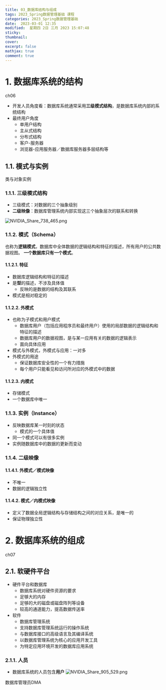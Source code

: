 ```yaml
---
title: 03_数据库结构与组成
tags: 2023_Spring数据管理基础 课程
categories: 2023_Spring数据管理基础 
date:  2023-03-01 12:35
modified:  星期四 2日 三月 2023 15:07:48
sticky:
thumbnail:
cover: 
excerpt: false
mathjax: true
comment: true
---
```




# 1. 数据库系统的结构
ch06
- 开发人员角度看：数据库系统通常采用**三级模式结构**，是数据库系统内部的系统结构 
- 最终用户角度
	- 单用户结构
	- 主从式结构
	- 分布式结构
	- 客户-服务器
	- 浏览器-应用服务器／数据库服务器多层结构等

## 1.1. 模式与实例
类与对象实例

### 1.1.1. 三级模式结构
- 三级模式：对数据的三个抽象级别
- **二级映像**：数据库管理系统内部实现这三个抽象层次的联系和转换

![NVIDIA_Share_738_465.png](https://chillcharlie-img.oss-cn-hangzhou.aliyuncs.com/imgae/2023/03/02/413e9646ff99383e3e95670b4773fd61_413e9646ff99383e3e95670b4773fd61_NVIDIA_Share_738_465.png)



### 1.1.2. 模式（Schema）

也称为**逻辑模式**，数据库中全体数据的逻辑结构和特征的描述，所有用户的公共数据视图。
**一个数据库只有一个模式**。

#### 1.1.2.1. 特征

- 数据库逻辑结构和特征的描述
- 是**型**的描述，不涉及具体值
	- 反映的是数据的结构及其联系
- 模式是相对稳定的

#### 1.1.2.2. 外模式
- 也称为子模式和用户模式
	- 数据库用户（包括应用程序员和最终用户）使用的局部数据的逻辑结构和特征的描述
	- 数据库用户的数据视图，是与某一应用有关的数据的逻辑表示
	- 面向具体应用
- 模式与外模式，外模式与应用：一对多
- 外模式的用途
	- 保证数据库安全性的一个有力措施
	- 每个用户只能看见和访问所对应的外模式中的数据

#### 1.1.2.3. 内模式
- 存储模式
- 一个数据库中唯一

### 1.1.3. 实例（Instance）
- 反映数据库某一时刻的状态
	- 模式的一个具体值
- 同一个模式可以有很多实例
- 实例随数据库中的数据的更新而变动

### 1.1.4. 二级映像
#### 1.1.4.1. 外模式／模式映像
- 不唯一
- 数据的逻辑独立性
#### 1.1.4.2. 模式／内模式映像
- 定义了数据全局逻辑结构与存储结构之间的对应关系，是唯一的
- 保证物理独立性
# 2. 数据库系统的组成
ch07
## 2.1. 软硬件平台
- 硬件平台和数据库
	- 数据库系统对硬件资源的要求
	- 足够大的内存
	- 足够的大的磁盘或磁盘阵列等设备
	- 较高的通道能力，提高数据传送率
- 软件
	- 数据库管理系统
	- 支持数据库管理系统运行的操作系统
	- 与数据库接口的高级语言及其编译系统
	- 以数据库管理系统为核心的应用开发工具
	- 为特定应用环境开发的数据库应用系统

### 2.1.1. 人员
- 数据库系统的人员包含**用户**
![NVIDIA_Share_905_529.png](https://chillcharlie-img.oss-cn-hangzhou.aliyuncs.com/imgae/2023/03/02/a715e5256608f55ae2065d4f4ab2e094_NVIDIA_Share_905_529.png)

数据库管理员DMA



